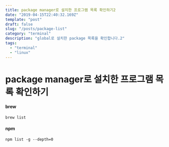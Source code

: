 ```yaml
---
title: package manager로 설치한 프로그램 목록 확인하기2
date: "2019-04-15T22:40:32.169Z"
template: "post"
draft: false
slug: "/posts/package-list"
category: "terminal"
description: "global로 설치한 package 목록을 확인합니다.2"
tags:
  - "terminal"
  - "linux"
---
```


# package manager로 설치한 프로그램 목록 확인하기

#### brew
```
brew list
```

#### npm
```
npm list -g --depth=0
```
